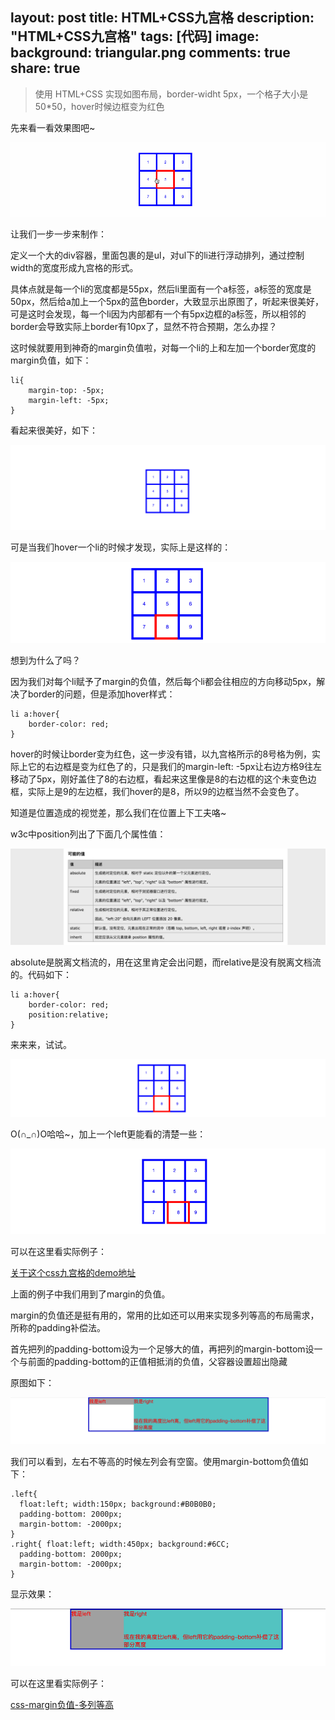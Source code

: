 layout: post
title: HTML+CSS九宫格
description: "HTML+CSS九宫格"
tags: [代码]
image:
background: triangular.png
comments: true
share: true
---

>使用 HTML+CSS 实现如图布局，border-widht 5px，一个格子大小是 50*50，hover时候边框变为红色

先来看一看效果图吧~

![img](./images/article/2016-3-8/8.gif)

让我们一步一步来制作：

定义一个大的div容器，里面包裹的是ul，对ul下的li进行浮动排列，通过控制width的宽度形成九宫格的形式。

具体点就是每一个li的宽度都是55px，然后li里面有一个a标签，a标签的宽度是50px，然后给a加上一个5px的蓝色border，大致显示出原图了，听起来很美好，可是这时会发现，每一个li因为内部都有一个有5px边框的a标签，所以相邻的border会导致实际上border有10px了，显然不符合预期，怎么办捏？

这时候就要用到神奇的margin负值啦，对每一个li的上和左加一个border宽度的margin负值，如下：

	li{
		margin-top: -5px;
		margin-left: -5px;
	}

看起来很美好，如下：

![img](./images/article/2016-3-8/1.png)

可是当我们hover一个li的时候才发现，实际上是这样的：

![img](./images/article/2016-3-8/2.png)

想到为什么了吗？

因为我们对每个li赋予了margin的负值，然后每个li都会往相应的方向移动5px，解决了border的问题，但是添加hover样式：

	li a:hover{
		border-color: red;
	}

hover的时候让border变为红色，这一步没有错，以九宫格所示的8号格为例，实际上它的右边框是变为红色了的，只是我们的margin-left: -5px让右边方格9往左移动了5px，刚好盖住了8的右边框，看起来这里像是8的右边框的这个未变色边框，实际上是9的左边框，我们hover的是8，所以9的边框当然不会变色了。

知道是位置造成的视觉差，那么我们在位置上下工夫咯~

w3c中position列出了下面几个属性值：

![img](./images/article/2016-3-8/3.png)

absolute是脱离文档流的，用在这里肯定会出问题，而relative是没有脱离文档流的。代码如下：

	li a:hover{
        border-color: red;
        position:relative;
    }

来来来，试试。

![img](./images/article/2016-3-8/4.png)

O(∩_∩)O哈哈~，加上一个left更能看的清楚一些：

![img](./images/article/2016-3-8/5.png)

可以在这里看实际例子：

[关于这个css九宫格的demo地址](http://codepen.io/puronglong/pen/eZZgVN?editors=1100)

上面的例子中我们用到了margin的负值。

margin的负值还是挺有用的，常用的比如还可以用来实现多列等高的布局需求，所称的padding补偿法。

首先把列的padding-bottom设为一个足够大的值，再把列的margin-bottom设一个与前面的padding-bottom的正值相抵消的负值，父容器设置超出隐藏

原图如下：

![img](./images/article/2016-3-8/6.png)

我们可以看到，左右不等高的时候左列会有空窗。使用margin-bottom负值如下：

	.left{
	  float:left; width:150px; background:#B0B0B0;
	  padding-bottom: 2000px;
	  margin-bottom: -2000px;
	}
	.right{ float:left; width:450px; background:#6CC;
	  padding-bottom: 2000px;
	  margin-bottom: -2000px;
	}

显示效果：

![img](./images/article/2016-3-8/7.png)

可以在这里看实际例子：

[css-margin负值-多列等高](http://codepen.io/puronglong/pen/MyyJad?editors=1100)